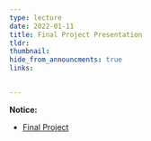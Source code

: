 ```yaml
---
type: lecture
date: 2022-01-11
title: Final Project Presentation
tldr: 
thumbnail: 
hide_from_announcments: true
links: 


---
```

**Notice:**
- [Final Project](/nsysu-math524/static_files/presentations/Final_Project.pdf)
